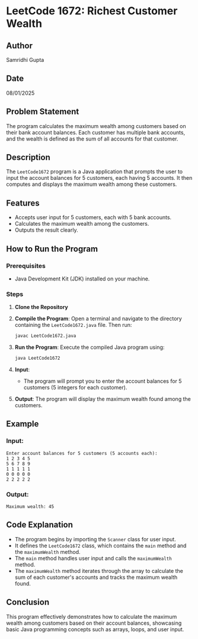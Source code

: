 # LeetCode 1672: Richest Customer Wealth

## Author
Samridhi Gupta

## Date
08/01/2025

## Problem Statement
The program calculates the maximum wealth among customers based on their bank account balances. Each customer has multiple bank accounts, and the wealth is defined as the sum of all accounts for that customer.

## Description
The `LeetCode1672` program is a Java application that prompts the user to input the account balances for 5 customers, each having 5 accounts. It then computes and displays the maximum wealth among these customers.

## Features
- Accepts user input for 5 customers, each with 5 bank accounts.
- Calculates the maximum wealth among the customers.
- Outputs the result clearly.

## How to Run the Program

### Prerequisites
- Java Development Kit (JDK) installed on your machine.

### Steps
1. **Clone the Repository** 
2. **Compile the Program**:
   Open a terminal and navigate to the directory containing the `LeetCode1672.java` file. Then run:
   ```bash
   javac LeetCode1672.java
   ```

3. **Run the Program**:
   Execute the compiled Java program using:
   ```bash
   java LeetCode1672
   ```

4. **Input**:
   - The program will prompt you to enter the account balances for 5 customers (5 integers for each customer).

5. **Output**:
   The program will display the maximum wealth found among the customers.

## Example

### Input:
```
Enter account balances for 5 customers (5 accounts each):
1 2 3 4 5
5 6 7 8 9
1 1 1 1 1
0 0 0 0 0
2 2 2 2 2
```

### Output:
```
Maximum wealth: 45
```

## Code Explanation

- The program begins by importing the `Scanner` class for user input.
- It defines the `LeetCode1672` class, which contains the `main` method and the `maximumWealth` method.
- The `main` method handles user input and calls the `maximumWealth` method.
- The `maximumWealth` method iterates through the array to calculate the sum of each customer's accounts and tracks the maximum wealth found.

## Conclusion
This program effectively demonstrates how to calculate the maximum wealth among customers based on their account balances, showcasing basic Java programming concepts such as arrays, loops, and user input.
